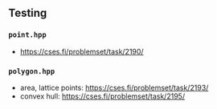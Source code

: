 ## Testing

### `point.hpp`

- https://cses.fi/problemset/task/2190/

### `polygon.hpp`

- area, lattice points: https://cses.fi/problemset/task/2193/
- convex hull: https://cses.fi/problemset/task/2195/
